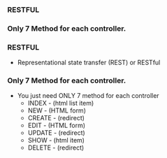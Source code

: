 ### RESTFUL
### Only 7 Method for each controller.

### RESTFUL
  - Representational state transfer (REST) or RESTful
  
### Only 7 Method for each controller.
  - You just need ONLY 7 method for each controller
    - INDEX   - (html list item)
    - NEW     - (HTML form)
    - CREATE  - (redirect)
    - EDIT    - (HTML form)
    - UPDATE  - (redirect)
    - SHOW    - (html item)
    - DELETE  - (redirect)
    
